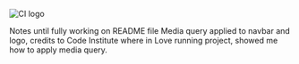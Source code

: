![CI logo](https://codeinstitute.s3.amazonaws.com/fullstack/ci_logo_small.png)


Notes until fully working on README file
Media query applied to navbar and logo, credits to Code Institute where in Love running project, showed me how to apply media query.